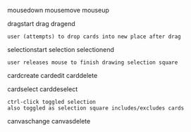 


mousedown
mousemove
mouseup

dragstart
drag
dragend

	user (attempts) to drop cards into new place after drag


selectionstart
selection
selectionend

	user releases mouse to finish drawing selection square
	
cardcreate
cardedit
carddelete

	

cardselect
carddeselect

	ctrl-click toggled selection
	also toggled as selection square includes/excludes cards

canvaschange
canvasdelete

